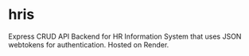 # hris

Express CRUD API Backend for HR Information System that uses JSON webtokens for authentication. Hosted on Render.
